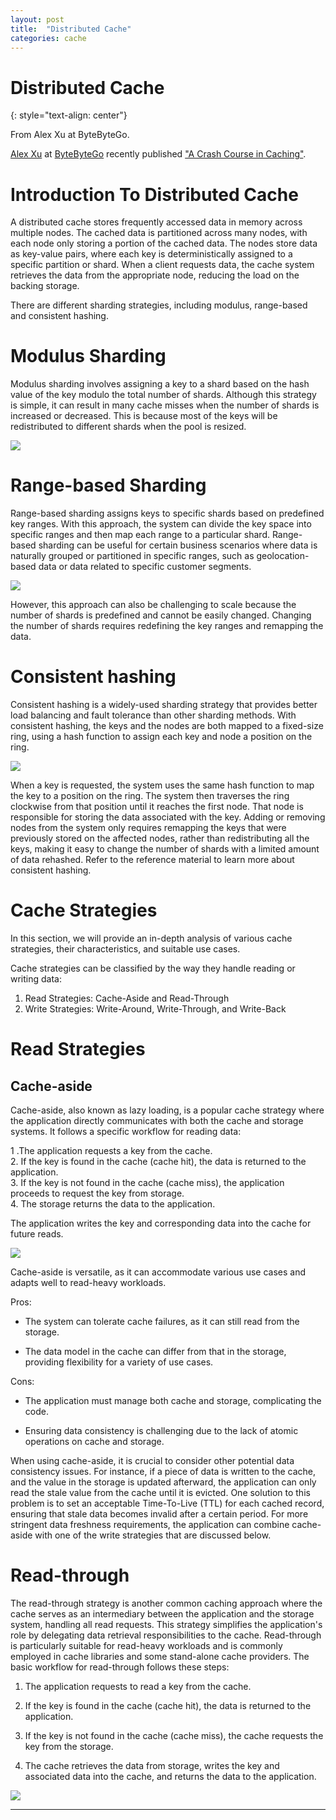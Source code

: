 ```yaml
---
layout: post
title:  "Distributed Cache"
categories: cache
---
```


# Distributed Cache
{: style="text-align: center"}

From Alex Xu at ByteByteGo.

[Alex Xu](https://www.linkedin.com/in/alexxubyte/) at [ByteByteGo](https://bytebytego.com/) recently published ["A Crash Course in Caching"](https://blog.bytebytego.com/p/a-crash-course-in-caching-part-1). 

# Introduction To Distributed Cache
A distributed cache stores frequently accessed data in memory across multiple nodes. The cached data is partitioned across many nodes, with each node only storing a portion of the cached data. The nodes store data as key-value pairs, where each key is deterministically assigned to a specific partition or shard. When a client requests data, the cache system retrieves the data from the appropriate node, reducing the load on the backing storage.

There are different sharding strategies, including modulus, range-based and consistent hashing.

# Modulus Sharding
Modulus sharding involves assigning a key to a shard based on the hash value of the key modulo the total number of shards. Although this strategy is simple, it can result in many cache misses when the number of shards is increased or decreased. This is because most of the keys will be redistributed to different shards when the pool is resized.

![](/assets/distributed-cache-1.jpg)

# Range-based Sharding
Range-based sharding assigns keys to specific shards based on predefined key ranges. With this approach, the system can divide the key space into specific ranges and then map each range to a particular shard. Range-based sharding can be useful for certain business scenarios where data is naturally grouped or partitioned in specific ranges, such as geolocation-based data or data related to specific customer segments.

![](/assets/distributed-cache-2.jpg)

However, this approach can also be challenging to scale because the number of shards is predefined and cannot be easily changed. Changing the number of shards requires redefining the key ranges and remapping the data.

# Consistent hashing
Consistent hashing is a widely-used sharding strategy that provides better load balancing and fault tolerance than other sharding methods. With consistent hashing, the keys and the nodes are both mapped to a fixed-size ring, using a hash function to assign each key and node a position on the ring.

![](/assets/distributed-cache-3.jpg)

When a key is requested, the system uses the same hash function to map the key to a position on the ring. The system then traverses the ring clockwise from that position until it reaches the first node. That node is responsible for storing the data associated with the key. Adding or removing nodes from the system only requires remapping the keys that were previously stored on the affected nodes, rather than redistributing all the keys, making it easy to change the number of shards with a limited amount of data rehashed. Refer to the reference material to learn more about consistent hashing.

# Cache Strategies
In this section, we will provide an in-depth analysis of various cache strategies, their characteristics, and suitable use cases.

Cache strategies can be classified by the way they handle reading or writing data:

1. Read Strategies: Cache-Aside and Read-Through<br>
2. Write Strategies: Write-Around, Write-Through, and Write-Back

# Read Strategies
## Cache-aside
Cache-aside, also known as lazy loading, is a popular cache strategy where the application directly communicates with both the cache and storage systems. It follows a specific workflow for reading data:

1 .The application requests a key from the cache.<br>
2. If the key is found in the cache (cache hit), the data is returned to the application.<br>
3. If the key is not found in the cache (cache miss), the application proceeds to request the key from storage.<br>
4. The storage returns the data to the application.<br>

The application writes the key and corresponding data into the cache for future reads.

![](/assets/distributed-cache-4.jpg)

Cache-aside is versatile, as it can accommodate various use cases and adapts well to read-heavy workloads.

Pros:

* The system can tolerate cache failures, as it can still read from the storage.

* The data model in the cache can differ from that in the storage, providing flexibility for a variety of use cases.

Cons:

* The application must manage both cache and storage, complicating the code.

* Ensuring data consistency is challenging due to the lack of atomic operations on cache and storage.

When using cache-aside, it is crucial to consider other potential data consistency issues. For instance, if a piece of data is written to the cache, and the value in the storage is updated afterward, the application can only read the stale value from the cache until it is evicted. One solution to this problem is to set an acceptable Time-To-Live (TTL) for each cached record, ensuring that stale data becomes invalid after a certain period. For more stringent data freshness requirements, the application can combine cache-aside with one of the write strategies that are discussed below.

# Read-through
The read-through strategy is another common caching approach where the cache serves as an intermediary between the application and the storage system, handling all read requests. This strategy simplifies the application's role by delegating data retrieval responsibilities to the cache. Read-through is particularly suitable for read-heavy workloads and is commonly employed in cache libraries and some stand-alone cache providers. The basic workflow for read-through follows these steps:

1. The application requests to read a key from the cache.<br>

2. If the key is found in the cache (cache hit), the data is returned to the application.<br>

3. If the key is not found in the cache (cache miss), the cache requests the key from the storage.<br>

4. The cache retrieves the data from storage, writes the key and associated data into the cache, and returns the data to the application.<br>

![](/assets/distributed-cache-5.png)

---
